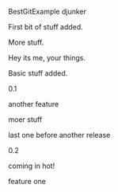 BestGitExample
djunker

First bit of stuff added.

More stuff.

Hey its me, your things.

Basic stuff added.

0.1

another feature

moer stuff

last one before another release

0.2

coming in hot!

feature one